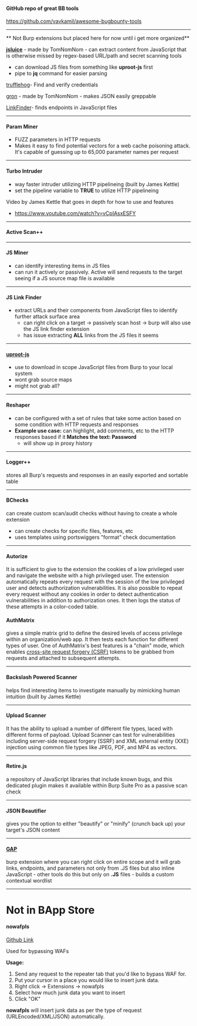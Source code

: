 
#### GitHub repo of great BB tools
https://github.com/vavkamil/awesome-bugbounty-tools

----

** Not Burp extensions but placed here for now  until i get more organized**

**[jsluice](https://github.com/BishopFox/jsluice)** - made by TomNomNom - can extract content from JavaScript that is otherwise missed by regex-based URL/path and secret scanning tools
- can download JS files from something like **uproot-js** first 
- pipe to **jq** command for easier parsing

[trufflehog](https://github.com/trufflesecurity/trufflehog)- Find and verify credentials

[gron](https://github.com/tomnomnom/gron) - made by TomNomNom - makes JSON easily greppable

[LinkFinder](https://github.com/GerbenJavado/LinkFinder)- finds endpoints in JavaScript files

----

#### **Param Miner** 
- FUZZ parameters in HTTP requests
- Makes it easy to find potential vectors for a web cache poisoning attack. It's capable of guessing up to 65,000 parameter names per request

----

#### **Turbo Intruder**
- way faster intruder utilizing HTTP pipelineing (built by James Kettle)
- set the pipeline variable to **TRUE** to utilize HTTP pipelineing

Video by James Kettle that goes in depth for how to use and features
- https://www.youtube.com/watch?v=vCpIAsxESFY

----

#### **Active Scan++**

----
#### **JS Miner** 
- can identify interesting items in JS files
- can run it actively or passively. Active will send requests to the target seeing if a JS source map file is available

----

#### **JS Link Finder** 
- extract URLs and their components from JavaScript files to identify further attack surface area
	- can right click on a target -> passively scan host -> burp will also use the JS link finder extension
	- has issue extracting **ALL** links from the JS files it seems

----

#### [uproot-js](https://github.com/0xDexter0us/uproot-JS/)
- use to download in scope JavaScript files from Burp to your local system
- wont grab source maps
- might not grab all?

----

#### **Reshaper**
- can be configured with a set of rules that take some action based on some condition with HTTP requests and responses
- **Example use case:** can highlight, add comments, etc to the HTTP responses based if it **Matches the text: Password**
	- will show up in proxy history

----

#### **Logger++** 
stores all Burp's requests and responses in an easily exported and sortable table

----

#### **BChecks** 
can create custom scan/audit checks without having to create a whole extension
- can create checks for specific files, features, etc
- uses templates using portswiggers "format" check documentation 

----

#### **Autorize**
It is sufficient to give to the extension the cookies of a low privileged user and navigate the website with a high privileged user. The extension automatically repeats every request with the session of the low privileged user and detects authorization vulnerabilities. It is also possible to repeat every request without any cookies in order to detect authentication vulnerabilities in addition to authorization ones. It then logs the status of these attempts in a color-coded table.

#### **AuthMatrix**
gives a simple matrix grid to define the desired levels of access privilege within an organization/web app. It then tests each function for different types of user. One of AuthMatrix's best features is a "chain" mode, which enables [cross-site request forgery (CSRF)](https://portswigger.net/web-security/csrf) tokens to be grabbed from requests and attached to subsequent attempts.


----

#### **Backslash Powered Scanner**
helps find interesting items to investigate manually by mimicking human intuition (built by James Kettle)

----

#### **Upload Scanner**
It has the ability to upload a number of different file types, laced with different forms of payload. Upload Scanner can test for vulnerabilities including server-side request forgery (SSRF) and XML external entity (XXE) injection using common file types like JPEG, PDF, and MP4 as vectors.

----

#### **Retire.js**
a repository of JavaScript libraries that include known bugs, and this dedicated plugin makes it available within Burp Suite Pro as a passive scan check

----

#### **JSON Beautifier**
gives you the option to either "beautify" or "minify" (crunch back up) your target's JSON content

----

#### [GAP](https://github.com/xnl-h4ck3r/GAP-Burp-Extension) 
burp extension where you can right click on entire scope and it will grab links, endpoints, and parameters not only from .JS files but also inline JavaScript
	- other tools do this but only on **.JS** files
	- builds a custom contextual wordlist

----


# Not in BApp Store

#### nowafpls

[Github Link](https://github.com/assetnote/nowafpls)

Used for bypassing WAFs

**Usage:**
1. Send any request to the repeater tab that you'd like to bypass WAF for.
2. Put your cursor in a place you would like to insert junk data.
3. Right click -> Extensions -> nowafpls
4. Select how much junk data you want to insert
5. Click "OK"

**nowafpls** will insert junk data as per the type of request (URLEncoded/XML/JSON) automatically.
